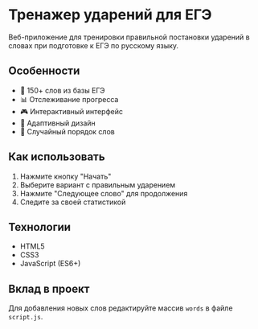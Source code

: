 # Тренажер ударений для ЕГЭ

Веб-приложение для тренировки правильной постановки ударений в словах при подготовке к ЕГЭ по русскому языку.

## Особенности

- 🎯 150+ слов из базы ЕГЭ
- 📊 Отслеживание прогресса
- 🎮 Интерактивный интерфейс
- 📱 Адаптивный дизайн
- 🔄 Случайный порядок слов

## Как использовать

1. Нажмите кнопку "Начать"
2. Выберите вариант с правильным ударением
3. Нажмите "Следующее слово" для продолжения
4. Следите за своей статистикой

## Технологии

- HTML5
- CSS3
- JavaScript (ES6+)

## Вклад в проект

Для добавления новых слов редактируйте массив `words` в файле `script.js`.
